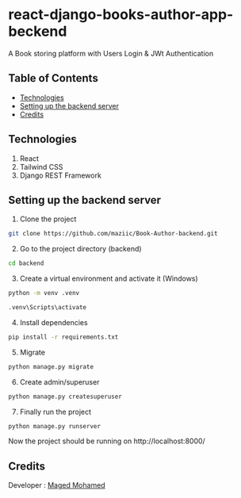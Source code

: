 # react-django-books-author-app-beckend

A Book storing platform with Users Login & JWt Authentication

## Table of Contents

- [Technologies](#Technologies)
- [Setting up the backend server](#Setting-up-the-backend-server)
- [Credits](#credits)

## Technologies

1. React
2. Tailwind CSS
3. Django REST Framework

## Setting up the backend server

1. Clone the project

```bash
git clone https://github.com/maziic/Book-Author-backend.git
```

2. Go to the project directory (backend)

```bash
cd backend
```

3. Create a virtual environment and activate it (Windows)

```bash
python -m venv .venv
```

```bash
.venv\Scripts\activate
```

4. Install dependencies

```bash
pip install -r requirements.txt
```

5. Migrate

```bash
python manage.py migrate
```

6. Create admin/superuser

```bash
python manage.py createsuperuser
```

7. Finally run the project

```bash
python manage.py runserver
```

Now the project should be running on http://localhost:8000/

## Credits

Developer : [Maged Mohamed](https://github.com/maziic)
